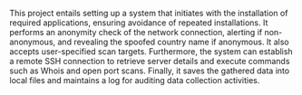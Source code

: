 This project entails setting up a system that initiates with the installation of required applications, ensuring avoidance of repeated installations. It performs an anonymity check of the network connection, alerting if non-anonymous, and revealing the spoofed country name if anonymous. It also accepts user-specified scan targets. Furthermore, the system can establish a remote SSH connection to retrieve server details and execute commands such as Whois and open port scans. Finally, it saves the gathered data into local files and maintains a log for auditing data collection activities.
